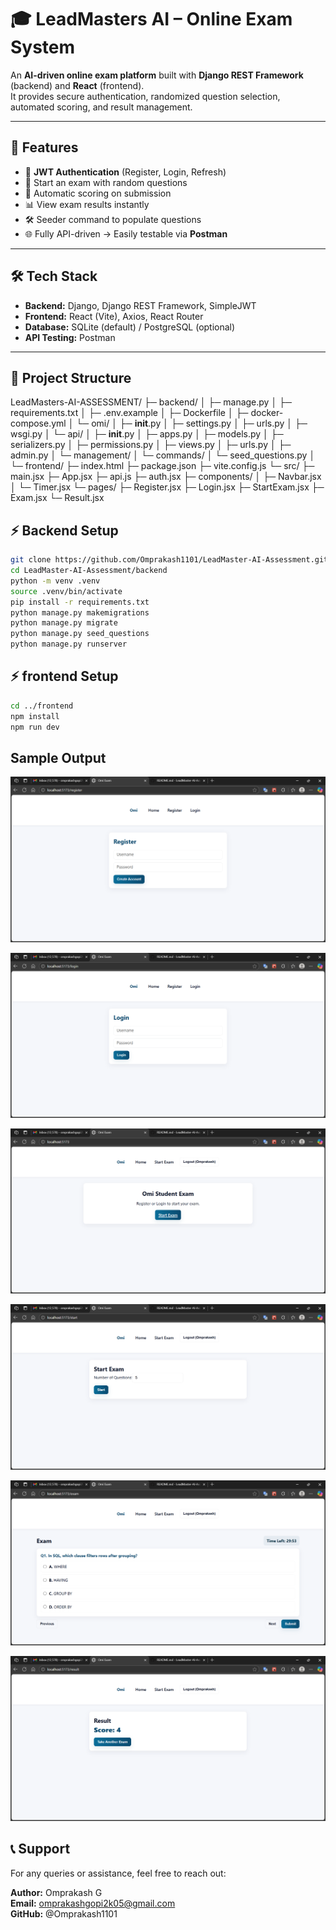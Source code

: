 # 🎓 LeadMasters AI – Online Exam System

An **AI-driven online exam platform** built with **Django REST Framework** (backend) and **React** (frontend).  
It provides secure authentication, randomized question selection, automated scoring, and result management.

---

## **🚀 Features**
- 🔐 **JWT Authentication** (Register, Login, Refresh)
- 📝 Start an exam with random questions
- 🧠 Automatic scoring on submission
- 📊 View exam results instantly
- 🛠 Seeder command to populate questions
- 🌐 Fully API-driven → Easily testable via **Postman**

---

## **🛠️ Tech Stack**
- **Backend:** Django, Django REST Framework, SimpleJWT
- **Frontend:** React (Vite), Axios, React Router
- **Database:** SQLite (default) / PostgreSQL (optional)
- **API Testing:** Postman

---

## **📂 Project Structure**

LeadMasters-AI-ASSESSMENT/
├─ backend/
│ ├─ manage.py
│ ├─ requirements.txt
│ ├─ .env.example
│ ├─ Dockerfile
│ ├─ docker-compose.yml
│ └─ omi/
│ ├─ __init__.py
│ ├─ settings.py
│ ├─ urls.py
│ ├─ wsgi.py
│ └─ api/
│ ├─ __init__.py
│ ├─ apps.py
│ ├─ models.py
│ ├─ serializers.py
│ ├─ permissions.py
│ ├─ views.py
│ ├─ urls.py
│ ├─ admin.py
│ └─ management/
│ └─ commands/
│ └─ seed_questions.py
│
└─ frontend/
├─ index.html
├─ package.json
├─ vite.config.js
└─ src/
├─ main.jsx
├─ App.jsx
├─ api.js
├─ auth.jsx
├─ components/
│ ├─ Navbar.jsx
│ └─ Timer.jsx
└─ pages/
├─ Register.jsx
├─ Login.jsx
├─ StartExam.jsx
├─ Exam.jsx
└─ Result.jsx

## **⚡ Backend Setup**
```bash
git clone https://github.com/Omprakash1101/LeadMaster-AI-Assessment.git
cd LeadMaster-AI-Assessment/backend
python -m venv .venv
source .venv/bin/activate 
pip install -r requirements.txt
python manage.py makemigrations
python manage.py migrate
python manage.py seed_questions
python manage.py runserver
```
## **⚡ frontend Setup**
```bash
cd ../frontend
npm install
npm run dev
```

## **Sample Output**
![Screenshot](img/5.png)

![Screenshot](img/6.png)

![Screenshot](img/1.png)

![Screenshot](img/2.png)

![Screenshot](img/3.png)

![Screenshot](img/4.png)

## **📞 Support**

For any queries or assistance, feel free to reach out:

**Author:** Omprakash G<br>
**Email:** omprakashgopi2k05@gmail.com<br>
**GitHub:** @Omprakash1101